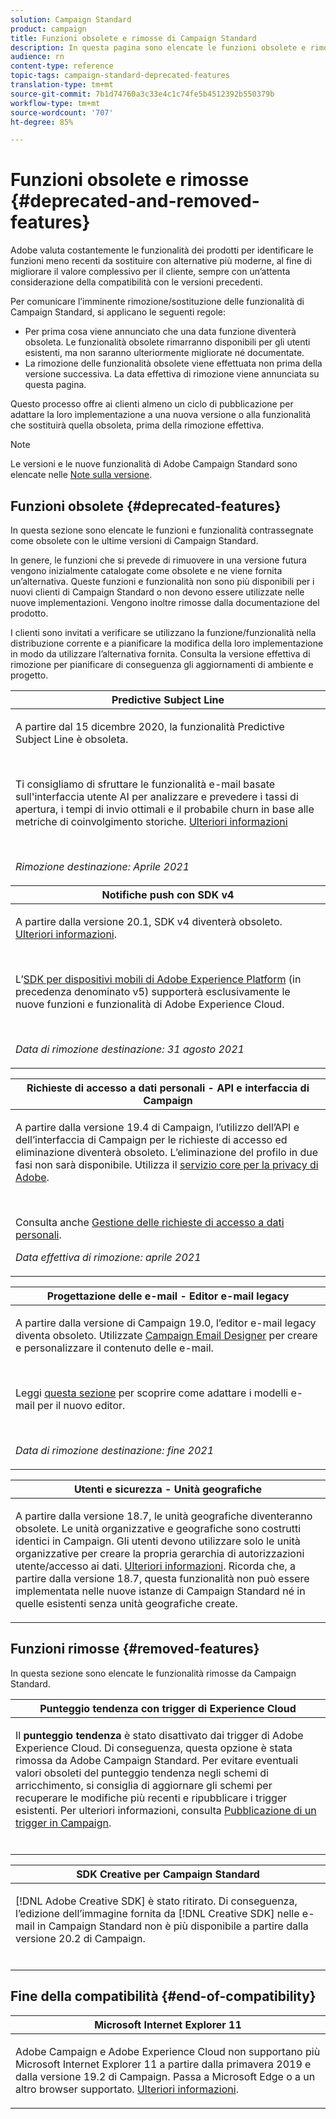 ```yaml
---
solution: Campaign Standard
product: campaign
title: Funzioni obsolete e rimosse di Campaign Standard
description: In questa pagina sono elencate le funzioni obsolete e rimosse di Adobe Campaign Standard.
audience: rn
content-type: reference
topic-tags: campaign-standard-deprecated-features
translation-type: tm+mt
source-git-commit: 7b1d74760a3c33e4c1c74fe5b4512392b550379b
workflow-type: tm+mt
source-wordcount: '707'
ht-degree: 85%

---
```



# Funzioni obsolete e rimosse {#deprecated-and-removed-features}

Adobe valuta costantemente le funzionalità dei prodotti per identificare le funzioni meno recenti da sostituire con alternative più moderne, al fine di migliorare il valore complessivo per il cliente, sempre con un’attenta considerazione della compatibilità con le versioni precedenti.

Per comunicare l’imminente rimozione/sostituzione delle funzionalità di Campaign Standard, si applicano le seguenti regole:

* Per prima cosa viene annunciato che una data funzione diventerà obsoleta. Le funzionalità obsolete rimarranno disponibili per gli utenti esistenti, ma non saranno ulteriormente migliorate né documentate.
* La rimozione delle funzionalità obsolete viene effettuata non prima della versione successiva. La data effettiva di rimozione viene annunciata su questa pagina.

Questo processo offre ai clienti almeno un ciclo di pubblicazione per adattare la loro implementazione a una nuova versione o alla funzionalità che sostituirà quella obsoleta, prima della rimozione effettiva.

>[!NOTE]
>Le versioni e le nuove funzionalità di Adobe Campaign Standard sono elencate nelle [Note sulla versione](../../rn/using/release-notes.md).


## Funzioni obsolete {#deprecated-features}

In questa sezione sono elencate le funzioni e funzionalità contrassegnate come obsolete con le ultime versioni di Campaign Standard.

In genere, le funzioni che si prevede di rimuovere in una versione futura vengono inizialmente catalogate come obsolete e ne viene fornita un’alternativa. Queste funzioni e funzionalità non sono più disponibili per i nuovi clienti di Campaign Standard o non devono essere utilizzate nelle nuove implementazioni. Vengono inoltre rimosse dalla documentazione del prodotto.

I clienti sono invitati a verificare se utilizzano la funzione/funzionalità nella distribuzione corrente e a pianificare la modifica della loro implementazione in modo da utilizzare l’alternativa fornita. Consulta la versione effettiva di rimozione per pianificare di conseguenza gli aggiornamenti di ambiente e progetto.

<table> 
 <thead> 
 <tr> 
   <th> <strong>Predictive Subject Line</strong><br /> </th> 
  </tr> 
 </thead> 
 <tbody> 
  <tr> 
   <td> <p> A partire dal 15 dicembre 2020, la funzionalità Predictive Subject Line è obsoleta.</p><br/>
   <p>Ti consigliamo di sfruttare le funzionalità e-mail basate sull'interfaccia utente AI per analizzare e prevedere i tassi di apertura, i tempi di invio ottimali e il probabile churn in base alle metriche di coinvolgimento storiche. <a href="https://experienceleague.adobe.com/docs/campaign-standard/using/testing-and-sending/preparing-and-testing-messages/predictive.html">Ulteriori informazioni</a></p></br>
     <p>
     <em>Rimozione destinazione: Aprile 2021</em></p>
     </td> 
  </tr> 
  <tr> 
   <th> <strong>Notifiche push con SDK v4</strong><br /> </th> 
  </tr> 
 </thead> 
 <tbody> 
  <tr> 
   <td> <p> A partire dalla versione 20.1, SDK v4 diventerà obsoleto. <a href="https://aep-sdks.gitbook.io/docs/version-4-sdk-end-of-support-faq">Ulteriori informazioni</a>.</p><br/>
   <p>L’<a href="https://aep-sdks.gitbook.io/docs/">SDK per dispositivi mobili di Adobe Experience Platform</a> (in precedenza denominato v5) supporterà esclusivamente le nuove funzioni e funzionalità di Adobe Experience Cloud.</p></br>
     <p>
     <em>Data di rimozione destinazione: 31 agosto 2021</em></p>
     </td> 
  </tr> 
 </tbody> 
</table>
<table> 
 <thead> 
  <tr> 
   <th> <strong>Richieste di accesso a dati personali - API e interfaccia di Campaign</strong><br /> </th> 
  </tr> 
 </thead> 
 <tbody> 
  <tr> 
   <td> <p>A partire dalla versione 19.4 di Campaign, l’utilizzo dell’API e dell’interfaccia di Campaign per le richieste di accesso ed eliminazione diventerà obsoleto. L’eliminazione del profilo in due fasi non sarà disponibile. Utilizza il <a href="https://www.adobe.io/apis/experiencecloud/gdpr.html">servizio core per la privacy di Adobe</a>.</p></br>
   <p>Consulta anche <a href="https://experienceleague.adobe.com/docs/campaign-standard/using/getting-started/privacy/privacy-requests.html?lang=en">Gestione delle richieste di accesso a dati personali</a>.</p>
  <p> 
  <em>Data effettiva di rimozione: aprile 2021</em></p>
   </td> 
  </tr> 
 </tbody> 
</table>

<table> 
 <thead> 
  <tr> 
   <th> <strong>Progettazione delle e-mail - Editor e-mail legacy</strong><br /> </th> 
  </tr> 
 </thead> 
 <tbody> 
  <tr> 
   <td> <p>A partire dalla versione di Campaign 19.0, l’editor e-mail legacy diventa obsoleto. Utilizzate <a href="https://experienceleague.adobe.com/docs/campaign-standard/using/designing-content/designing-content-in-adobe-campaign.html">Campaign Email Designer</a> per creare e personalizzare il contenuto delle e-mail. </p></br>
   <p>Leggi <a href="https://experienceleague.adobe.com/docs/campaign-standard/using/designing-content/building-email-content/using-existing-content.html">questa sezione</a> per scoprire come adattare i modelli e-mail per il nuovo editor.</p></br>
  <p> 
  <em>Data di rimozione destinazione: fine 2021</em></p>
   </td> 
  </tr> 
 </tbody> 
</table>

<table> 
 <thead> 
  <tr> 
   <th> <strong>Utenti e sicurezza - Unità geografiche</strong><br /> </th> 
  </tr> 
 </thead> 
 <tbody> 
  <tr> 
   <td> <p>A partire dalla versione 18.7, le unità geografiche diventeranno obsolete. Le unità organizzative e geografiche sono costrutti identici in Campaign. Gli utenti devono utilizzare solo le unità organizzative per creare la propria gerarchia di autorizzazioni utente/accesso ai dati. <a href="https://experienceleague.adobe.com/docs/campaign-standard/using/administrating/users-and-security/organizational-units.html?lang=it#administrating">Ulteriori informazioni</a>. Ricorda che, a partire dalla versione 18.7, questa funzionalità non può essere implementata nelle nuove istanze di Campaign Standard né in quelle esistenti senza unità geografiche create.</p>
   </td> 
  </tr> 
 </tbody> 
</table>

## Funzioni rimosse {#removed-features}

In questa sezione sono elencate le funzionalità rimosse da Campaign Standard.

<table> 
 <thead> 
  <tr> 
   <th> <strong>Punteggio tendenza con trigger di Experience Cloud</strong><br /> </th> 
  </tr> 
 </thead> 
 <tbody> 
  <tr> 
   <td> <p>Il <b>punteggio tendenza</b> è stato disattivato dai trigger di Adobe Experience Cloud. Di conseguenza, questa opzione è stata rimossa da Adobe Campaign Standard. Per evitare eventuali valori obsoleti del punteggio tendenza negli schemi di arricchimento, si consiglia di aggiornare gli schemi per recuperare le modifiche più recenti e ripubblicare i trigger esistenti. Per ulteriori informazioni, consulta <a href="https://experienceleague.adobe.com/docs/campaign-standard/using/integrating-with-adobe-cloud/working-with-campaign-and-triggers/using-triggers-in-campaign.html">Pubblicazione di un trigger in Campaign</a>.
</p></br>
   </td> 
  </tr> 
 </tbody> 
</table>

<table> 
 <thead> 
  <tr> 
   <th> <strong>SDK Creative per Campaign Standard</strong><br /> </th> 
  </tr> 
 </thead> 
 <tbody> 
  <tr> 
   <td> <p>[!DNL Adobe Creative SDK] è stato ritirato. Di conseguenza, l’edizione dell’immagine fornita da [!DNL Creative SDK] nelle e-mail in Campaign Standard non è più disponibile a partire dalla versione 20.2 di Campaign.</p></br>
   </td> 
  </tr> 
 </tbody> 
</table>

## Fine della compatibilità {#end-of-compatibility}

<table> 
 <thead> 
  <tr> 
   <th> <strong>Microsoft Internet Explorer 11</strong><br /> </th> 
  </tr> 
 </thead> 
 <tbody> 
  <tr> 
   <td> <p> Adobe Campaign e Adobe Experience Cloud non supportano più Microsoft Internet Explorer 11 a partire dalla primavera 2019 e dalla versione 19.2 di Campaign. Passa a Microsoft Edge o a un altro browser supportato. <a href="https://experienceleague.adobe.com/docs/campaign-standard/using/administrating/about-configuration-guidelines.html">Ulteriori informazioni</a>.</p>
   </td> 
  </tr> 
 </tbody> 
</table>
